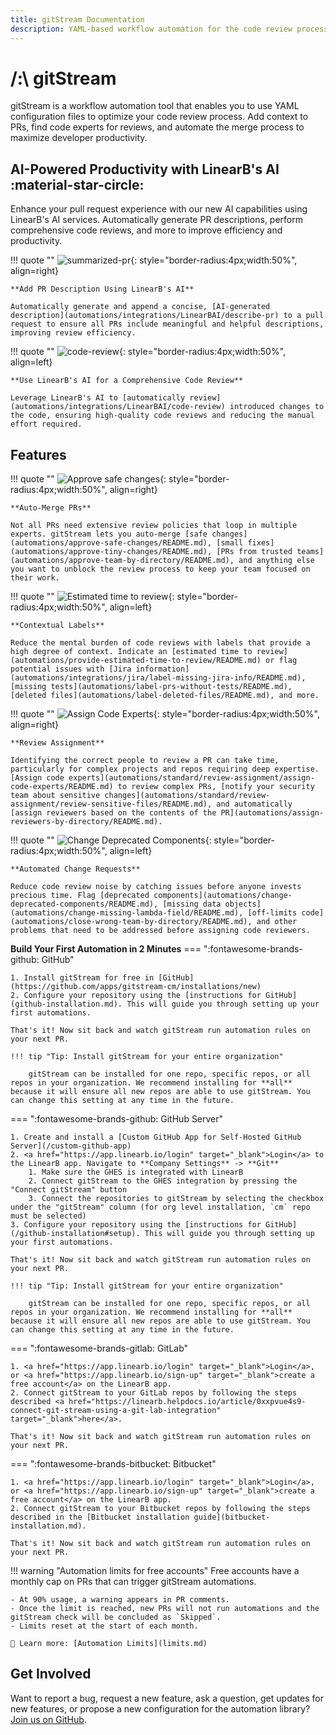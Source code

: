 ```yaml
---
title: gitStream Documentation
description: YAML-based workflow automation for the code review process.
---
```

# /:\ gitStream
gitStream is a workflow automation tool that enables you to use YAML configuration files to optimize your code review process. Add context to PRs, find code experts for reviews, and automate the merge process to maximize developer productivity.

## AI-Powered Productivity with LinearB's AI :material-star-circle:

Enhance your pull request experience with our new AI capabilities using LinearB's AI services. Automatically generate PR descriptions, perform comprehensive code reviews, and more to improve efficiency and productivity.

!!! quote ""
	![summarized-pr](/automations/integrations/LinearBAI/describe-pr/LinearB-AI-describe-pr.png){: style="border-radius:4px;width:50%", align=right}
	
	**Add PR Description Using LinearB's AI**

	Automatically generate and append a concise, [AI-generated description](automations/integrations/LinearBAI/describe-pr) to a pull request to ensure all PRs include meaningful and helpful descriptions, improving review efficiency.

!!! quote ""
	![code-review](/automations/integrations/LinearBAI/code-review/LinearB-AI-code-review.png){: style="border-radius:4px;width:50%", align=left}

	**Use LinearB's AI for a Comprehensive Code Review**

	Leverage LinearB's AI to [automatically review](automations/integrations/LinearBAI/code-review) introduced changes to the code, ensuring high-quality code reviews and reducing the manual effort required.

## Features

!!! quote ""
	![Approve safe changes](assets/safe-change-highlight.png){: style="border-radius:4px;width:50%", align=right}
	
	**Auto-Merge PRs**

	Not all PRs need extensive review policies that loop in multiple experts. gitStream lets you auto-merge [safe changes](automations/approve-safe-changes/README.md), [small fixes](automations/approve-tiny-changes/README.md), [PRs from trusted teams](automations/approve-team-by-directory/README.md), and anything else you want to unblock the review process to keep your team focused on their work.

!!! quote ""
	![Estimated time to review](assets/etr-label-highlight.png){: style="border-radius:4px;width:50%", align=left}

	**Contextual Labels**

	Reduce the mental burden of code reviews with labels that provide a high degree of context. Indicate an [estimated time to review](automations/provide-estimated-time-to-review/README.md) or flag potential issues with [Jira information](automations/integrations/jira/label-missing-jira-info/README.md), [missing tests](automations/label-prs-without-tests/README.md), [deleted files](automations/label-deleted-files/README.md), and more.

!!! quote ""
	![Assign Code Experts](assets/code-experts-highlight.png){: style="border-radius:4px;width:50%", align=right}

	**Review Assignment**

	Identifying the correct people to review a PR can take time, particularly for complex projects and repos requiring deep expertise. [Assign code experts](automations/standard/review-assignment/assign-code-experts/README.md) to review complex PRs, [notify your security team about sensitive changes](automations/standard/review-assignment/review-sensitive-files/README.md), and automatically [assign reviewers based on the contents of the PR](automations/assign-reviewers-by-directory/README.md).

!!! quote ""
	![Change Deprecated Components](assets/change-deprecated-highlight.png){: style="border-radius:4px;width:50%", align=left}

	**Automated Change Requests**
	
	Reduce code review noise by catching issues before anyone invests precious time. Flag [deprecated components](automations/change-deprecated-components/README.md), [missing data objects](automations/change-missing-lambda-field/README.md), [off-limits code](automations/close-wrong-team-by-directory/README.md), and other problems that need to be addressed before assigning code reviewers.

**Build Your First Automation in 2 Minutes**
=== ":fontawesome-brands-github: GitHub"

	1. Install gitStream for free in [GitHub](https://github.com/apps/gitstream-cm/installations/new)
	2. Configure your repository using the [instructions for GitHub](github-installation.md). This will guide you through setting up your first automations.

	That's it! Now sit back and watch gitStream run automation rules on your next PR.

	!!! tip "Tip: Install gitStream for your entire organization"

		gitStream can be installed for one repo, specific repos, or all repos in your organization. We recommend installing for **all** because it will ensure all new repos are able to use gitStream. You can change this setting at any time in the future.

=== ":fontawesome-brands-github: GitHub Server"

	1. Create and install a [Custom GitHub App for Self-Hosted GitHub Server](/custom-github-app)
	2. <a href="https://app.linearb.io/login" target="_blank">Login</a> to the LinearB app. Navigate to **Company Settings** -> **Git**
		1. Make sure the GHES is integrated with LinearB
		2. Connect gitStream to the GHES integration by pressing the "Connect gitStream" button
		3. Connect the repositories to gitStream by selecting the checkbox under the "gitStream" column (for org level installation, `cm` repo must be selected)
	3. Configure your repository using the [instructions for GitHub](/github-installation#setup). This will guide you through setting up your first automations.

	That's it! Now sit back and watch gitStream run automation rules on your next PR.

	!!! tip "Tip: Install gitStream for your entire organization"

		gitStream can be installed for one repo, specific repos, or all repos in your organization. We recommend installing for **all** because it will ensure all new repos are able to use gitStream. You can change this setting at any time in the future.

=== ":fontawesome-brands-gitlab: GitLab"

	1. <a href="https://app.linearb.io/login" target="_blank">Login</a>, or <a href="https://app.linearb.io/sign-up" target="_blank">create a free account</a> on the LinearB app.
	2. Connect gitStream to your GitLab repos by following the steps described <a href="https://linearb.helpdocs.io/article/0xxpvue4s9-connect-git-stream-using-a-git-lab-integration" target="_blank">here</a>.
	
	That's it! Now sit back and watch gitStream run automation rules on your next PR.

=== ":fontawesome-brands-bitbucket: Bitbucket"

	1. <a href="https://app.linearb.io/login" target="_blank">Login</a>, or <a href="https://app.linearb.io/sign-up" target="_blank">create a free account</a> on the LinearB app.
	2. Connect gitStream to your Bitbucket repos by following the steps described in the [Bitbucket installation guide](bitbucket-installation.md).
	
	That's it! Now sit back and watch gitStream run automation rules on your next PR.

!!! warning "Automation limits for free accounts"
    Free accounts have a monthly cap on PRs that can trigger gitStream automations.

    - At 90% usage, a warning appears in PR comments.  
    - Once the limit is reached, new PRs will not run automations and the gitStream check will be concluded as `Skipped`.  
    - Limits reset at the start of each month.
		
    🔗 Learn more: [Automation Limits](limits.md)

## Get Involved
Want to report a bug, request a new feature, ask a question, get updates for new features, or propose a new configuration for the automation library? [Join us on GitHub](https://github.com/linear-b/gitstream).